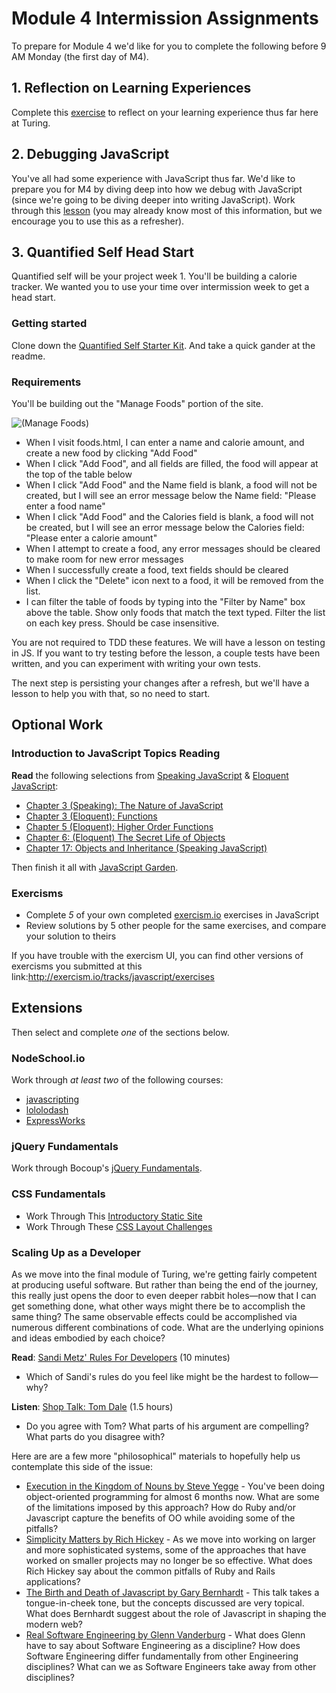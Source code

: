 # Module 4 Intermission Assignments

To prepare for Module 4 we'd like for you to complete the following before 9 AM Monday (the first day of M4).

## 1. Reflection on Learning Experiences

Complete this [exercise](https://gist.github.com/case-eee/c70bef26c5f71286d70fe6b379342b95) to reflect on your learning experience thus far here at Turing.

## 2. Debugging JavaScript

You've all had some experience with JavaScript thus far. We'd like to prepare you for M4 by diving deep into how we debug with JavaScript (since we're going to be diving deeper into writing JavaScript). Work through this [lesson](https://github.com/turingschool/backend-curriculum-site/blob/gh-pages/module4/lessons/debugging_javascript.markdown) (you may already know most of this information, but we encourage you to use this as a refresher).

## 3. Quantified Self Head Start

Quantified self will be your project week 1. You'll be building a calorie tracker. We wanted you to use your time over intermission week to get a head start.

### Getting started

Clone down the [Quantified Self Starter Kit](https://github.com/turingschool-examples/quantified-self-os). And take a quick gander at the readme.

### Requirements

You'll be building out the "Manage Foods" portion of the site.

![(Manage Foods)](http://backend.turing.io/module4/projects/quantified-self-resource-management.png)

- When I visit foods.html, I can enter a name and calorie amount, and create a new food by clicking "Add Food"
- When I click "Add Food", and all fields are filled, the food will appear at the top of the table below
- When I click "Add Food" and the Name field is blank, a food will not be created, but I will see an error message below the Name field: "Please enter a food name"
- When I click "Add Food" and the Calories field is blank, a food will not be created, but I will see an error message below the Calories field: "Please enter a calorie amount"
- When I attempt to create a food, any error messages should be cleared to make room for new error messages
- When I successfully create a food, text fields should be cleared
- When I click the "Delete" icon next to a food, it will be removed from the list.
- I can filter the table of foods by typing into the "Filter by Name" box above the table. Show only foods that match the text typed. Filter the list on each key press. Should be case insensitive.

You are not required to TDD these features. We will have a lesson on testing in JS. If you want to try testing before the lesson, a couple tests have been written, and you can experiment with writing your own tests.

The next step is persisting your changes after a refresh, but we'll have a lesson to help you with that, so no need to start.

## Optional Work

### Introduction to JavaScript Topics Reading

**Read** the following selections from [Speaking JavaScript](http://speakingjs.com/es5/) & [Eloquent JavaScript](http://eloquentjavascript.net//):

* [Chapter 3 (Speaking): The Nature of JavaScript](http://speakingjs.com/es5/ch03.html)
* [Chapter 3 (Eloquent): Functions](http://eloquentjavascript.net//03_functions.html)
* [Chapter 5 (Eloquent): Higher Order Functions](http://eloquentjavascript.net//05_higher_order.html)
* [Chapter 6: (Eloquent) The Secret Life of Objects](http://eloquentjavascript.net//06_object.html)
* [Chapter 17: Objects and Inheritance (Speaking JavaScript)](http://speakingjs.com/es5/ch17.html)

Then finish it all with [JavaScript Garden](http://bonsaiden.github.io/JavaScript-Garden/).

### Exercisms

* Complete *5* of your own completed [exercism.io][exer] exercises in JavaScript
* Review solutions by 5 other people for the same exercises, and compare your solution to theirs

If you have trouble with the exercism UI, you can find other versions of exercisms you submitted at this link:http://exercism.io/tracks/javascript/exercises

[exer]: http://exercism.io/


## Extensions

Then select and complete *one* of the sections below.

### NodeSchool.io

Work through _at least two_ of the following courses:

* [javascripting](https://github.com/sethvincent/javascripting)
* [lololodash](https://github.com/mdunisch/lololodash)
* [ExpressWorks](https://github.com/azat-co/expressworks)

### jQuery Fundamentals

Work through Bocoup's [jQuery Fundamentals](http://jqfundamentals.com).

### CSS Fundamentals

* Work Through This [Introductory Static Site](https://github.com/turingschool-examples/introductory-static-site)
* Work Through These [CSS Layout Challenges](https://github.com/turingschool-examples/css-layout-challenges)

### Scaling Up as a Developer

As we move into the final module of Turing, we're getting fairly competent at producing useful software. But rather than being the end of the journey, this really just opens the door to even deeper rabbit holes—now that I can get something done, what other ways might there be to accomplish the same thing? The same observable effects could be accomplished via numerous different combinations of code. What are the underlying opinions and ideas embodied by each choice?

**Read**: [Sandi Metz' Rules For Developers][sandi] (10 minutes)
* Which of Sandi's rules do you feel like might be the hardest to follow—why?

**Listen**: [Shop Talk: Tom Dale](http://shoptalkshow.com/episodes/147-tom-dale/) (1.5 hours)
* Do you agree with Tom? What parts of his argument are compelling? What parts do you disagree with?

Here are are a few more "philosophical" materials to hopefully help us contemplate this side of the issue:

* [Execution in the Kingdom of Nouns by Steve Yegge](http://steve-yegge.blogspot.ca/2006/03/execution-in-kingdom-of-nouns.html) - You've been doing object-oriented programming for almost 6 months now. What are some of the limitations imposed by this approach? How do Ruby and/or Javascript capture the benefits of OO while avoiding some of the pitfalls?
* [Simplicity Matters by Rich Hickey](https://www.youtube.com/watch?v=rI8tNMsozo0) - As we move into working on larger and more sophisticated systems, some of the approaches that have worked on smaller projects may no longer be so effective. What does Rich Hickey say about the common pitfalls of Ruby and Rails applications?
* [The Birth and Death of Javascript by Gary Bernhardt](https://www.destroyallsoftware.com/talks/the-birth-and-death-of-javascript) - This talk takes a tongue-in-cheek tone, but the concepts discussed are very topical. What does Bernhardt suggest about the role of Javascript in shaping the modern web?
* [Real Software Engineering by Glenn Vanderburg](https://www.youtube.com/watch?v=NP9AIUT9nos) - What does Glenn have to say about Software Engineering as a discipline? How does Software Engineering differ fundamentally from other Engineering disciplines? What can we as Software Engineers take away from other disciplines?

[sandi]: http://robots.thoughtbot.com/sandi-metz-rules-for-developers
[tbruby]: https://github.com/thoughtbot/guides/tree/master/style/ruby
[airbnbjs]: https://github.com/airbnb/javascript
[hound]: http://robots.thoughtbot.com/introducing-hound
[tomdale]: http://shoptalkshow.com/episodes/147-tom-dale/
[speakingjs]: http://speakingjs.com/es5/
[allonge]: https://leanpub.com/javascript-allonge/read
